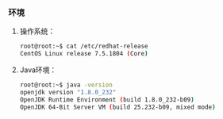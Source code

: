 ### 环境
1. 操作系统：

   ``` sh
   root@root:~$ cat /etc/redhat-release 
   CentOS Linux release 7.5.1804 (Core)
   ```

   

2. Java环境：

   ``` sh
   root@root:~$ java -version
   openjdk version "1.8.0_232"
   OpenJDK Runtime Environment (build 1.8.0_232-b09)
   OpenJDK 64-Bit Server VM (build 25.232-b09, mixed mode)
   ```